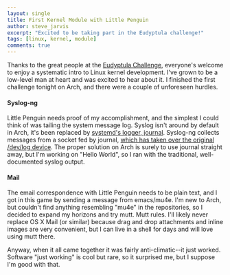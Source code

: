 ```yaml
---
layout: single
title: First Kernel Module with Little Penguin
author: steve_jarvis
excerpt: "Excited to be taking part in the Eudyptula challenge!"
tags: [linux, kernel, module]
comments: true
---
```


Thanks to the great people at the <a href="http://eudyptula-challenge.org/" target="_blank">Eudyptula Challenge</a>, everyone's welcome to enjoy a systematic intro to Linux kernel development. I've grown to be a low-level man at heart and was excited to hear about it. I finished the first challenge tonight on Arch, and there were a couple of unforeseen hurdles.

<h4>Syslog-ng</h4>
Little Penguin needs proof of my accomplishment, and the simplest I could think of was tailing the system message log. Syslog isn't around by default in Arch, it's been replaced by <a href="https://wiki.archlinux.org/index.php/Systemd#Journal" target="_blank">systemd's logger, journal</a>. Syslog-ng collects messages from a socket fed by journal, <a href="http://lwn.net/Articles/474968/" target="_blank">which has taken over the original /dev/log device</a>. The proper solution on Arch is surely to use journal straight away, but I'm working on "Hello World", so I ran with the traditional, well-documented syslog output.

<h4>Mail</h4>
The email correspondence with Little Penguin needs to be plain text, and I got in this game by sending a message from emacs/mu4e. I'm new to Arch, but couldn't find anything resembling "mu4e" in the repositories, so I decided to expand my horizons and try mutt. Mutt rules. I'll likely never replace OS X Mail (or similar) because drag and drop attachments and inline images are very convenient, but I can live in a shell for days and will love using mutt there.

Anyway, when it all came together it was fairly anti-climatic--it just worked. Software "just working" is cool but rare, so it surprised me, but I suppose I'm good with that.